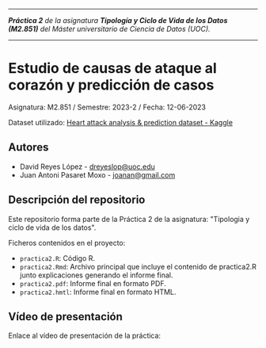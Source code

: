 ***

_**Práctica 2** de la asignatura **Tipología y Ciclo de Vida de los Datos (M2.851)** del
Máster universitario de Ciencia de Datos (UOC)._

***

# Estudio de causas de ataque al corazón y predicción de casos

Asignatura: M2.851 / Semestre: 2023-2 / Fecha: 12-06-2023

Dataset utilizado: [Heart attack analysis & prediction dataset - Kaggle](https://www.kaggle.com/datasets/rashikrahmanpritom/heart-attack-analysis-prediction-dataset)

## Autores
  * David Reyes López - [dreyeslop@uoc.edu](dreyeslop@uoc.edu)
  * Juan Antoni Pasaret Moxo - [joanan@gmail.com](joanan@gmail.com)

## Descripción del repositorio
Este repositorio forma parte de la Práctica 2 de la asignatura: "Tipologia y ciclo de vida de los datos".

Ficheros contenidos en el proyecto:

  * `practica2.R`: Código R.
  * `practica2.Rmd`: Archivo principal que incluye el contenido de practica2.R junto explicaciones generando el informe final.
  * `practica2.pdf`: Informe final en formato PDF.
  * `practica2.hmtl`: Informe final en formato HTML.
  
## Vídeo de presentación

Enlace al vídeo de presentación de la práctica: 
